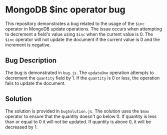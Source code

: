 # MongoDB $inc operator bug
This repository demonstrates a bug related to the usage of the `$inc` operator in MongoDB update operations. The issue occurs when attempting to decrement a field's value using `$inc` when the current value is 0.  The `$inc` operator will not update the document if the current value is 0 and the increment is negative.

## Bug Description
The bug is demonstrated in `bug.js`. The `updateOne` operation attempts to decrement the `quantity` field by 1. If the `quantity` is 0 or less, the operation fails to update the document.

## Solution
The solution is provided in `bugSolution.js`. The solution uses the `$max` operator to ensure that the quantity doesn't go below 0.  If quantity is less than or equal to 0 it will not be updated. If quantity is above 0, it will be decreased by 1.
